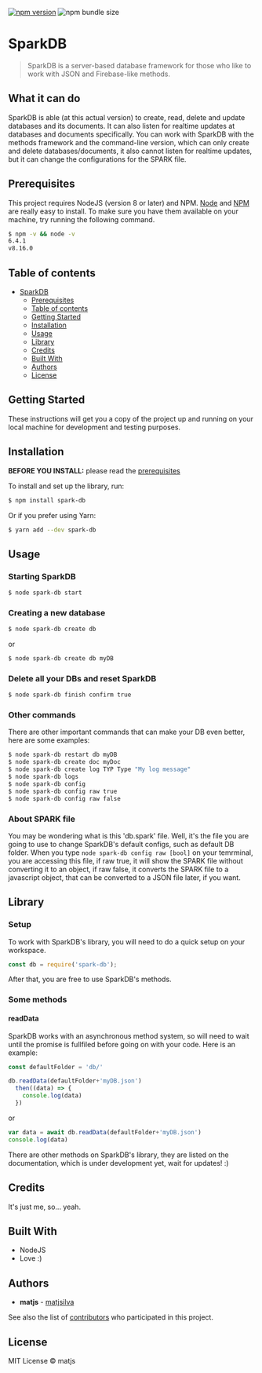 [![npm version](https://badge.fury.io/js/spark-db.svg)](https://badge.fury.io/js/spark-db)
![npm bundle size](https://img.shields.io/bundlephobia/min/spark-db)

# SparkDB

> SparkDB is a server-based database framework for those who like to work with JSON and Firebase-like methods.

## What it can do

SparkDB is able (at this actual version) to create, read, delete and update databases and its documents. It can also listen for realtime updates at databases and documents specifically.
You can work with SparkDB with the methods framework and the command-line version, which can only create and delete databases/documents, it also cannot listen for realtime updates, but it can change the configurations for the SPARK file.

## Prerequisites

This project requires NodeJS (version 8 or later) and NPM.
[Node](http://nodejs.org/) and [NPM](https://npmjs.org/) are really easy to install.
To make sure you have them available on your machine,
try running the following command.

```sh
$ npm -v && node -v
6.4.1
v8.16.0
```

## Table of contents

- [SparkDB](#sparkdb)
  - [Prerequisites](#prerequisites)
  - [Table of contents](#table-of-contents)
  - [Getting Started](#getting-started)
  - [Installation](#installation)
  - [Usage](#usage)
  - [Library](#library)
  - [Credits](#credits)
  - [Built With](#built-with)
  - [Authors](#authors)
  - [License](#license)

## Getting Started

These instructions will get you a copy of the project up and running on your local machine for development and testing purposes.

## Installation

**BEFORE YOU INSTALL:** please read the [prerequisites](#prerequisites)

To install and set up the library, run:

```sh
$ npm install spark-db
```

Or if you prefer using Yarn:

```sh
$ yarn add --dev spark-db
```

## Usage

### Starting SparkDB

```sh
$ node spark-db start
```

### Creating a new database

```sh
$ node spark-db create db
```

or 

```sh
$ node spark-db create db myDB
```

### Delete all your DBs and reset SparkDB

```sh
$ node spark-db finish confirm true
```

### Other commands

There are other important commands that can make your DB even better, here are some examples:
```sh
$ node spark-db restart db myDB
$ node spark-db create doc myDoc
$ node spark-db create log TYP Type "My log message"
$ node spark-db logs
$ node spark-db config
$ node spark-db config raw true
$ node spark-db config raw false
```

### About SPARK file

You may be wondering what is this 'db.spark' file. Well, it's the file you are going to use to change SparkDB's default configs, such as default DB folder. When you type ```node spark-db config raw [bool]``` on your temrminal, you are accessing this file, if raw true, it will show the SPARK file without converting it to an object, if raw false, it converts the SPARK file to a javascript object, that can be converted to a JSON file later, if you want.

## Library

### Setup

To work with SparkDB's library, you will need to do a quick setup on your workspace.

```js
const db = require('spark-db');
```

After that, you are free to use SparkDB's methods.

### Some methods

#### readData

SparkDB works with an asynchronous method system, so will need to wait until the promise is fullfiled before going on with your code. Here is an example:

```js
const defaultFolder = 'db/'

db.readData(defaultFolder+'myDB.json')
  then((data) => {
    console.log(data)
  })
```

or

```js
var data = await db.readData(defaultFolder+'myDB.json')
console.log(data)
```

There are other methods on SparkDB's library, they are listed on the documentation, which is under development yet, wait for updates! :)

## Credits

It's just me, so... yeah.

## Built With

* NodeJS
* Love :)

## Authors

* **matjs** - [matjsilva](https://github.com/matjsilva)

See also the list of [contributors](https://github.com/your/project/contributors) who participated in this project.

## License

MIT License © matjs
